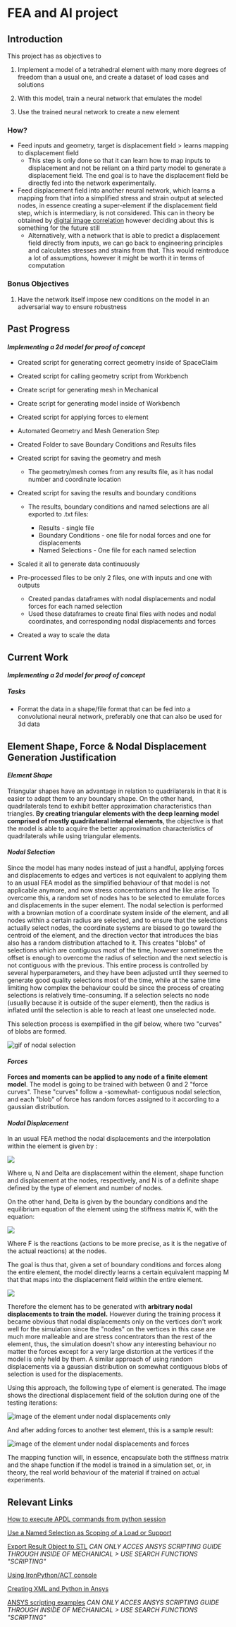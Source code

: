# FEA and AI project

## Introduction

This project has as objectives to 

1.  Implement a model of a tetrahedral element with many more degrees of freedom than a usual one, and create a dataset of load cases and solutions

2. With this model, train a neural network that emulates the model

3. Use the trained neural network to create a new element

### How?

* Feed inputs and geometry, target is displacement field > learns mapping to displacement field 
  * This step is only done so that it can learn how to map inputs to displacement and not be reliant on a third party model to generate a displacement field. The end goal is to have the displacement field be directly fed into the network experimentally.
* Feed displacement field into another neural network, which learns a mapping from that into a simplified stress and strain output at selected nodes, in essence creating a super-element if the displacement field step, which is intermediary, is not considered. This can in theory be obtained by [digital image correlation](https://en.wikipedia.org/wiki/Digital_image_correlation_and_tracking) however deciding about this is something for the future still
  * Alternatively, with a network that is able to predict a displacement field directly from inputs, we can go back to engineering principles and calculates stresses and strains from that. This would reintroduce a lot of assumptions, however it might be worth it in terms of computation

### Bonus Objectives

1. Have the network itself impose new conditions on the model in an adversarial  way to ensure robustness

## Past Progress
#### _Implementing a 2d model for proof of concept_
  * Created script for generating correct geometry inside of SpaceClaim
  * Created script for calling geometry script from Workbench
  * Create script for generating mesh in Mechanical
  * Create script for generating model inside of Workbench
  * Created script for applying forces to element
  * Automated Geometry and Mesh Generation Step
  * Created Folder to save Boundary Conditions and Results files
  * Created script for saving the geometry and mesh

    * The geometry/mesh comes from any results file, as it has nodal number and coordinate location
* Created script for saving the results and boundary conditions

  * The results, boundary conditions and named selections are all exported to .txt files:

    * Results - single file
    * Boundary Conditions - one file for nodal forces and one for displacements
    * Named Selections - One file for each named selection
* Scaled it all to generate data continuously
* Pre-processed files to be only 2 files, one with inputs and one with outputs

  * Created pandas dataframes with nodal displacements and nodal forces for each named selection
  * Used these dataframes to create final files with nodes and nodal coordinates, and corresponding nodal displacements and forces
* Created a way to scale the data

## Current Work
#### _Implementing a 2d model for proof of concept_

##### Tasks

* Format the data in a shape/file format that can be fed into a convolutional neural network,  preferably one that can also be used for 3d data

## Element Shape, Force & Nodal Displacement Generation Justification

#### *Element Shape*

Triangular shapes  have an advantage in relation to quadrilaterals in that it is easier to adapt them to any boundary shape. On the other hand, quadrilaterals  tend to exhibit better approximation characteristics than triangles. **By creating triangular elements with the deep learning model comprised of mostly quadrilateral internal elements**, the objective is that the model is able to acquire the better approximation characteristics of quadrilaterals while using triangular elements.

#### *Nodal Selection*

Since the model has many nodes instead of just a handful, applying forces and displacements to edges and vertices is not equivalent to applying them to an usual FEA model as the simplified behaviour of that model is not applicable anymore, and now stress concentrations and the like arise. To overcome this, a random set of nodes has to be selected to emulate forces and displacements in the super element. The nodal selection is performed with a brownian motion of a coordinate system inside of the element, and all nodes within a certain radius are selected, and to ensure that the selections actually select nodes, the coordinate systems are biased to go toward the centroid of the element, and the direction vector that introduces the bias also has a random distribution attached to it. This creates "blobs" of selections which are contiguous most of the time, however sometimes the offset is enough to overcome the radius of selection and the next selectio is not contiguous with the previous. This entire process is controlled by several hyperparameters, and they have been adjusted until they seemed to generate good quality selections most of the time, while at the same time limiting how complex the behaviour could be since the process of creating selections is relatively time-consuming. If a selection selects no node (usually because it is outside of the super element), then the radius is inflated until the selection is able to reach at least one unselected node. 

This selection process is exemplified in the gif below, where two "curves" of blobs are formed.

![gif of nodal selection](2D/v10_test/selections_example.gif "gif demonstrates nodal selection happening from two opposite corners and then rotates the element")

#### *Forces*

**Forces and moments can be applied to any node of a finite element model**. The model is going to be trained with between 0 and 2 "force curves". These "curves" follow a -somewhat- contiguous nodal selection, and each "blob" of force has random forces assigned to it according to a gaussian distribution. 

#### *Nodal Displacement*

In an usual FEA method the nodal displacements and the interpolation within the element is given by :

<img src="https://render.githubusercontent.com/render/math?math=\{u\}_e = [N]_e\{\Delta\}_e">

Where  u, N and Delta are displacement within the element, shape function and displacement at the nodes, respectively, and N is of a definite shape defined by the type of element and number of nodes.  

On the other hand, Delta is given by the boundary conditions and the equilibrium equation of the element using the stiffness matrix K, with the equation:

<img src="https://render.githubusercontent.com/render/math?math=[K]\{\Delta\} = \{F^L\}">

Where F is the reactions (actions to be more precise, as it is the negative of the actual reactions) at the nodes. 

The goal is thus that, given a set of boundary conditions and forces along the entire element, the model directly learns a certain equivalent mapping M that that maps into the displacement field within the entire element. 

<img src="https://render.githubusercontent.com/render/math?math=M: (F_e,  \Delta_{BC})  \mapsto u_e">

Therefore the element has to be generated with **arbitrary nodal displacements to train the model.** However during the training process it became obvious that nodal displacements only on the vertices don't work well for the simulation since the "nodes" on the vertices in this case are much more malleable and are stress concentrators than the rest of the element, thus, the simulation doesn't show any interesting behaviour no matter the forces except  for a very large distortion at the vertices if the model is only held by them. A similar approach of using random displacements via a gaussian distribution on somewhat contiguous blobs of selection is used for the displacements.

Using this approach, the following type of element is generated. The image shows the directional displacement field of the solution during one of the testing iterations:

![image of the element under nodal displacements only](2D/v8_test/nodal_displacement_solution.png "test element under nodal displacements")

And after adding forces to another test element, this is a sample result:

![image of the element under nodal displacements and forces](2D/v8_test/total_deformation_nodal_force.gif "test element under nodal displacements and forces")

The mapping function will, in essence, encapsulate both the stiffness matrix and the shape function if the model is trained in a simulation set, or, in theory, the real world behaviour of the material if trained on actual experiments.



## Relevant Links

[How to execute APDL commands from python session](https://www.youtube.com/watch?v=bSP9pi-4QW0)

[Use a Named Selection as Scoping of a Load or Support](https://ansyshelp.ansys.com/account/secured?returnurl=/Views/Secured/corp/v201/en/act_script/act_script_examples_NamedSelection_as_Scoping.html)

[Export Result Object to STL](https://ansyshelp.ansys.com/account/secured?returnurl=/Views/Secured/corp/v201/en/act_script/act_script_examples_export_result_object.html) *CAN ONLY ACCES ANSYS SCRIPTING GUIDE THROUGH INSIDE OF MECHANICAL > USE SEARCH FUNCTIONS "SCRIPTING"*

[Using IronPython/ACT console](https://www.youtube.com/watch?v=txPimWRh8nM) 

[Creating XML and Python in Ansys](https://www.youtube.com/watch?v=fURQ-22YKmc)

[ANSYS scripting examples](https://ansyshelp.ansys.com/account/secured?returnurl=/Views/Secured/corp/v201/en/act_script/pt03.html) *CAN ONLY ACCES ANSYS SCRIPTING GUIDE THROUGH INSIDE OF MECHANICAL > USE SEARCH FUNCTIONS "SCRIPTING"*